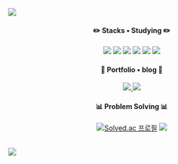 <img src="https://capsule-render.vercel.app/api?type=waving&color=FBC02D&height=150&section=header"/>

<div align="center"><h4>✏️ Stacks • Studying ✏️</h4></div>
<div align="center">
<img src="https://img.shields.io/badge/C++-00599C?style=flat-square&logo=cplusplus&logoColor=white"> <img src="https://img.shields.io/badge/Java-007396?style=flat-square&logo=Java&logoColor=white"> <img src="https://img.shields.io/badge/Spring Boot-6DB33F?style=flat-square&logo=springboot&logoColor=white"> <img src="https://img.shields.io/badge/mysql-4479A1?style=flat-square&logo=mysql&logoColor=white"> <img src="https://img.shields.io/badge/linux-FCC624?style=flat-square&logo=linux&logoColor=black"> <img src="https://img.shields.io/badge/aws-232F3E?style=flat-square&logo=aws&logoColor=white">
</div>

<div align="center"><h4> 👻 Portfolio • blog 👻</h4></div>
<div align="center">
<a href="https://on8april02.notion.site/resume-112034b2368746bfabce2855c8130548?pvs=4"><img src="https://img.shields.io/badge/Notion-000000?style=flat-square&logo=notion&logoColor=white"> <a href="https://velog.io/@on8april02"><img src="https://img.shields.io/badge/Velog-20C997?style=flat-square&logo=velog&logoColor=white"></a>
</div>

<div align="center"><h4>📊 Problem Solving 📊</h4></div>
<div align="center">
  
[![Solved.ac
프로필](http://mazassumnida.wtf/api/v2/generate_badge?boj=gjskdud0000)](https://solved.ac/gjskdud0000) <img src="http://mazandi.herokuapp.com/api?handle=gjskdud0000&theme=warm"/>

</div>

<br>
<img src="https://capsule-render.vercel.app/api?type=waving&color=FBC02D&height=150&section=footer"/>
